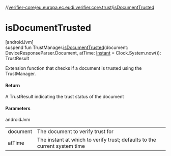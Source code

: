 //[verifier-core](../../index.md)/[eu.europa.ec.eudi.verifier.core.trust](index.md)/[isDocumentTrusted](is-document-trusted.md)

# isDocumentTrusted

[androidJvm]\
suspend fun TrustManager.[isDocumentTrusted](is-document-trusted.md)(document: DeviceResponseParser.Document, atTime: [Instant](https://kotlinlang.org/api/latest/jvm/stdlib/kotlin-stdlib/kotlin.time/-instant/index.html) = Clock.System.now()): TrustResult

Extension function that checks if a document is trusted using the TrustManager.

#### Return

A TrustResult indicating the trust status of the document

#### Parameters

androidJvm

| | |
|---|---|
| document | The document to verify trust for |
| atTime | The instant at which to verify trust; defaults to the current system time |
